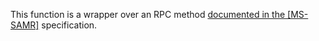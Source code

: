 This function is a wrapper over an RPC method [documented in the [MS-SAMR]](https://learn.microsoft.com/en-us/openspecs/windows_protocols/ms-samr/7b2455d2-3f13-44a7-9969-50c240562c42) specification.
